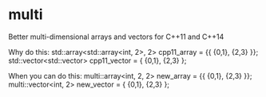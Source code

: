 # multi
Better multi-dimensional arrays and vectors for C++11 and C++14


Why do this:
    std::array<std::array<int, 2>, 2> cpp11_array = {{ {0,1}, {2,3}  }};
    std::vector<std::vector<int>> cpp11_vector = { {0,1}, {2,3}  };

When you can do this:
    multi::array<int, 2, 2> new_array = {{ {0,1}, {2,3} }};
    multi::vector<int, 2> new_vector = { {0,1}, {2,3}  };
